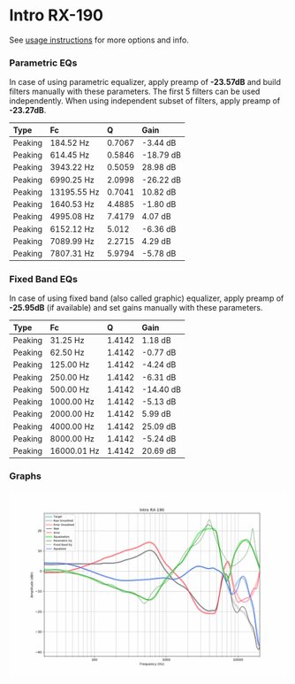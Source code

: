 # Intro RX-190
See [usage instructions](https://github.com/jaakkopasanen/AutoEq#usage) for more options and info.

### Parametric EQs
In case of using parametric equalizer, apply preamp of **-23.57dB** and build filters manually
with these parameters. The first 5 filters can be used independently.
When using independent subset of filters, apply preamp of **-23.27dB**.

| Type    | Fc          |      Q | Gain      |
|:--------|:------------|:-------|:----------|
| Peaking | 184.52 Hz   | 0.7067 | -3.44 dB  |
| Peaking | 614.45 Hz   | 0.5846 | -18.79 dB |
| Peaking | 3943.22 Hz  | 0.5059 | 28.98 dB  |
| Peaking | 6990.25 Hz  | 2.0998 | -26.22 dB |
| Peaking | 13195.55 Hz | 0.7041 | 10.82 dB  |
| Peaking | 1640.53 Hz  | 4.4885 | -1.80 dB  |
| Peaking | 4995.08 Hz  | 7.4179 | 4.07 dB   |
| Peaking | 6152.12 Hz  | 5.012  | -6.36 dB  |
| Peaking | 7089.99 Hz  | 2.2715 | 4.29 dB   |
| Peaking | 7807.31 Hz  | 5.9794 | -5.78 dB  |

### Fixed Band EQs
In case of using fixed band (also called graphic) equalizer, apply preamp of **-25.95dB**
(if available) and set gains manually with these parameters.

| Type    | Fc          |      Q | Gain      |
|:--------|:------------|:-------|:----------|
| Peaking | 31.25 Hz    | 1.4142 | 1.18 dB   |
| Peaking | 62.50 Hz    | 1.4142 | -0.77 dB  |
| Peaking | 125.00 Hz   | 1.4142 | -4.24 dB  |
| Peaking | 250.00 Hz   | 1.4142 | -6.31 dB  |
| Peaking | 500.00 Hz   | 1.4142 | -14.40 dB |
| Peaking | 1000.00 Hz  | 1.4142 | -5.13 dB  |
| Peaking | 2000.00 Hz  | 1.4142 | 5.99 dB   |
| Peaking | 4000.00 Hz  | 1.4142 | 25.09 dB  |
| Peaking | 8000.00 Hz  | 1.4142 | -5.24 dB  |
| Peaking | 16000.01 Hz | 1.4142 | 20.69 dB  |

### Graphs
![](./Intro%20RX-190.png)